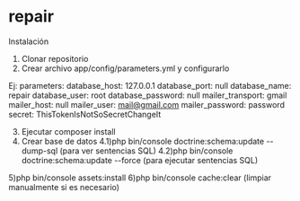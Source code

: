 # repair

Instalación

1) Clonar repositorio
2) Crear archivo app/config/parameters.yml y configurarlo

Ej:
	parameters:
		database_host: 127.0.0.1
		database_port: null
		database_name: repair
		database_user: root
		database_password: null
		mailer_transport: gmail
		mailer_host: null
		mailer_user: mail@gmail.com
		mailer_password: password
		secret: ThisTokenIsNotSoSecretChangeIt


3) Ejecutar composer install
4) Crear base de datos
	4.1)php bin/console doctrine:schema:update --dump-sql (para ver sentencias SQL)
	4.2)php bin/console doctrine:schema:update --force (para ejecutar sentencias SQL)

5)php bin/console assets:install
6)php bin/console cache:clear (limpiar manualmente si es necesario)

